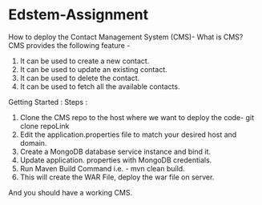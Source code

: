 # Edstem-Assignment
How to deploy the Contact Management System (CMS)- 
What is CMS?
CMS provides the following feature - 
1. It can be used to create a new contact.
2. It can be used to update an existing contact.
3. It can be used to delete the contact.
4. It can be used to fetch all the available contacts.

Getting Started :
Steps : 

1. Clone the CMS repo to the host where we want to deploy the code-
git clone repoLink
2. Edit the application.properties file to match your desired host and domain.
3. Create a MongoDB database service instance and bind it.
4. Update application. properties with MongoDB credentials.
5. Run Maven Build Command i.e. - mvn clean build.
6. This will create the WAR File, deploy the war file on server.

And you should have a working CMS.
